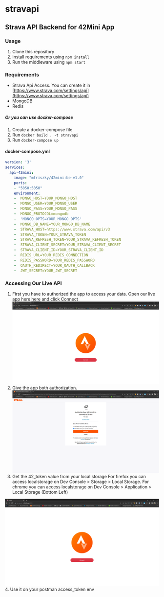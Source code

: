 # stravapi

## Strava API Backend for 42Mini App

### Usage
1. Clone this repository
2. Install requirements using `npm install`
3. Run the middleware using `npm start`

### Requirements
- Strava Api Access. You can create it in [https://www.strava.com/settings/api](https://www.strava.com/settings/api)
- MongoDB
- Redis

##### Or you can use docker-compose
1. Create a docker-compose file
2. Run `docker build . -t stravapi`
3. Run `docker-compose up`

#### docker-compose.yml
```yml
version: '3'
services:
  api-42mini:
    image: "mfriszky/42mini:be-v1.0"
    ports:
    - "5050:5050"
    environment:
    -  MONGO_HOST=YOUR_MONGO_HOST
    -  MONGO_USER=YOUR_MONGO_USER
    -  MONGO_PASS=YOUR_MONGO_PASS
    -  MONGO_PROTOCOL=mongodb
    -  'MONGO_OPTS=YOUR_MONGO_OPTS'
    -  MONGO_DB_NAME=YOUR_MONGO_DB_NAME
    -  STRAVA_HOST=https://www.strava.com/api/v3
    -  STRAVA_TOKEN=YOUR_STRAVA_TOKEN
    -  STRAVA_REFRESH_TOKEN=YOUR_STRAVA_REFRESH_TOKEN
    -  STRAVA_CLIENT_SECRET=YOUR_STRAVA_CLIENT_SECRET
    -  STRAVA_CLIENT_ID=YOUR_STRAVA_CLIENT_ID
    -  REDIS_URL=YOUR_REDIS_CONNECTION
    -  REDIS_PASSWORD=YOUR_REDIS_PASSWORD
    -  OAUTH_REDIRECT=YOUR_OAUTH_CALLBACK
    -  JWT_SECRET=YOUR_JWT_SECRET
```

### Accessing Our Live API

1. First you have to authorized the app to access your data. Open our live app here [here](http://mfriszky.xyz:7435/) and click Connect
![Connect](./docs/img/connect.png)
2. Give the app both authorization.
![Authorize](./docs/img/authorize.png)
3. Get the 42_token value from your local storage
For firefox you can access localstorage on Dev Console > Storage > Local Storage.
For chrome you can access localstorage on Dev Console > Application > Local Storage (Bottom Left)

![Grab Token](./docs/img/connect.png)
4. Use it on your postman access_token env

